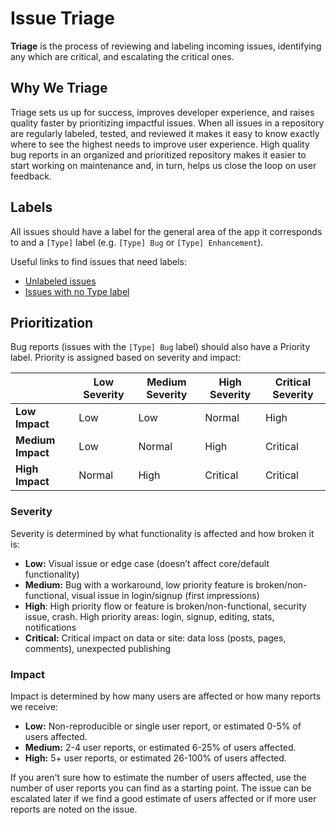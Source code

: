 # Issue Triage
**Triage** is the process of reviewing and labeling incoming issues, identifying any which are critical, and escalating the critical ones.

## Why We Triage
Triage sets us up for success, improves developer experience, and raises quality faster by prioritizing impactful issues. When all issues in a repository are regularly labeled, tested, and reviewed it makes it easy to know exactly where to see the highest needs to improve user experience. High quality bug reports in an organized and prioritized repository makes it easier to start working on maintenance and, in turn, helps us close the loop on user feedback.

## Labels
All issues should have a label for the general area of the app it corresponds to and a `[Type]` label (e.g. `[Type] Bug` or `[Type] Enhancement`).

Useful links to find issues that need labels:

* [Unlabeled issues](https://github.com/wordpress-mobile/WordPress-iOS/issues?utf8=%E2%9C%93&q=is%3Aissue%20is%3Aopen%20no%3Alabel)
* [Issues with no Type label](https://github.com/wordpress-mobile/WordPress-iOS/issues?q=is%3Aopen+is%3Aissue+-label%3A%22%5BType%5D+Broken+Window%22+-label%3A%22%5BType%5D+Bug%22+-label%3A%22%5BType%5D+Content+Loss%22+-label%3A%22%5BType%5D+Crash%22+-label%3A%22%5BType%5D+Enhancement%22+-label%3A%22%5BType%5D+Question%22+-label%3A%22%5BType%5D+Task%22+-label%3A%22%5BType%5D+Beta+OS%22+-label%3A%22%5BType%5D+Discovery%22+-label%3A%22%5BType%5D+Discussion%22+-label%3A%22%5BType%5D+Novice%22+-label%3A%22%5BType%5D+Tech+Debt%22)

## Prioritization
Bug reports (issues with the  `[Type] Bug` label) should also have a Priority label. Priority is assigned based on severity and impact:

| |**Low Severity**|**Medium Severity**|**High Severity**|**Critical Severity**|
|-|-|-|-|-|
|**Low Impact**|Low|Low|Normal|High|
|**Medium Impact**|Low|Normal|High|Critical|
|**High Impact**|Normal|High|Critical|Critical|

### Severity

Severity is determined by what functionality is affected and how broken it is:

* **Low:** Visual issue or edge case (doesn’t affect core/default functionality)
* **Medium:** Bug with a workaround, low priority feature is broken/non-functional, visual issue in login/signup (first impressions)
* **High**: High priority flow or feature is broken/non-functional, security issue, crash. High priority areas: login, signup, editing, stats, notifications
* **Critical:** Critical impact on data or site: data loss (posts, pages, comments), unexpected publishing

### Impact

Impact is determined by how many users are affected or how many reports we receive:

* **Low:** Non-reproducible or single user report, or estimated 0-5% of users affected.
* **Medium:** 2-4 user reports, or estimated 6-25% of users affected.
* **High:** 5+ user reports, or estimated 26-100% of users affected.

If you aren't sure how to estimate the number of users affected, use the number of user reports you can find as a starting point. The issue can be escalated later if we find a good estimate of users affected or if more user reports are noted on the issue.
